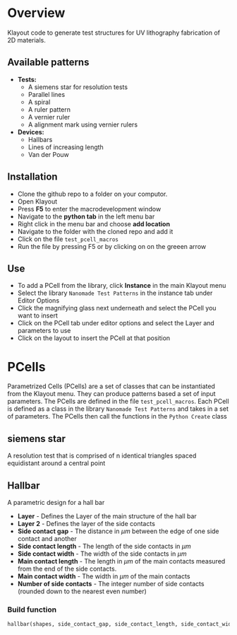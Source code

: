 # Overview
Klayout code to generate test structures for UV lithography fabrication of 2D materials. 

## Available patterns
- **Tests:**
  - A siemens star for resolution tests
  - Parallel lines
  - A spiral
  - A ruler pattern
  - A vernier ruler
  - A alignment mark using vernier rulers
- **Devices:**
  - Hallbars
  - Lines of increasing length
  - Van der Pouw
 
## Installation 
- Clone the github repo to a folder on your computor.
- Open Klayout
- Press **F5** to enter the macrodevelopment window
- Navigate to the **python tab** in the left menu bar
- Right click in the menu bar and choose **add location**
- Navigate to the folder with the cloned repo and add it
- Click on the file `test_pcell_macros`
- Run the file by pressing F5 or by clicking on on the greeen arrow

## Use 
- To add a PCell from the library, click **Instance** in the main Klayout menu
- Select the library `Nanomade Test Patterns` in the instance tab under Editor Options
- Click the magnifying glass next underneath and select the PCell you want to insert
- Click on the PCell tab under editor options and select the Layer and parameters to use
- Click on the layout to insert the PCell at that position

# PCells
Parametrized Cells (PCells) are a set of classes that can be instantiated from the Klayout menu. They can produce patterns based a set of input parameters. The PCells are defined in the file `test_pcell_macros`. Each PCell is defined as a class in the library `Nanomade Test Patterns` and takes in a set of parameters. The PCells then call the functions in the ```Python Create``` class
## siemens star
A resolution test that is comprised of n identical triangles spaced equidistant around a central point



## Hallbar 
A parametric design for a hall bar 

- **Layer** - Defines the Layer of the main structure of the hall bar
- **Layer 2** - Defines the layer of the side contacts
- **Side contact gap** - The distance in $\mu m$ between the edge of one side contact and another
- **Side contact length** - The length of the side contacts in $\mu m$
- **Side contact width** - The width of the side contacts in $\mu m$ 
- **Main contact length** - The length in $\mu m$ of the main contacts measured from the end of the side contacts.
- **Main contact width** - The width in $\mu m$ of the main contacts
- **Number of side contacts** - The integer number of side contacts (rounded down to the nearest even number) 

### Build function 

```python
hallbar(shapes, side_contact_gap, side_contact_length, side_contact_width, main_contact_length, main_contact_width, transform=pya.DTrans(0, False, 0, 0), n_side_contacts=4)
```
